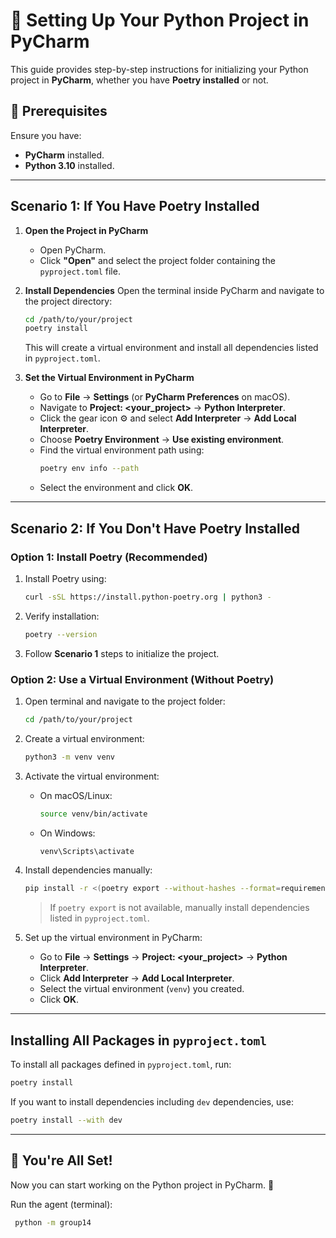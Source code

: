 # 🚀 Setting Up Your Python Project in PyCharm

This guide provides step-by-step instructions for initializing your Python project in **PyCharm**, whether you have **Poetry installed** or not.

## 📌 Prerequisites
Ensure you have:
- **PyCharm** installed.
- **Python 3.10** installed.

---

## **Scenario 1: If You Have Poetry Installed**

1. **Open the Project in PyCharm**
   - Open PyCharm.
   - Click **"Open"** and select the project folder containing the `pyproject.toml` file.

2. **Install Dependencies**
   Open the terminal inside PyCharm and navigate to the project directory:
   ```bash
   cd /path/to/your/project
   poetry install
   ```
   This will create a virtual environment and install all dependencies listed in `pyproject.toml`.

3. **Set the Virtual Environment in PyCharm**
   - Go to **File** → **Settings** (or **PyCharm Preferences** on macOS).
   - Navigate to **Project: <your_project>** → **Python Interpreter**.
   - Click the gear icon ⚙️ and select **Add Interpreter** → **Add Local Interpreter**.
   - Choose **Poetry Environment** → **Use existing environment**.
   - Find the virtual environment path using:
     ```bash
     poetry env info --path
     ```
   - Select the environment and click **OK**.

---

## **Scenario 2: If You Don't Have Poetry Installed**

### **Option 1: Install Poetry (Recommended)**
1. Install Poetry using:
   ```bash
   curl -sSL https://install.python-poetry.org | python3 -
   ```
2. Verify installation:
   ```bash
   poetry --version
   ```
3. Follow **Scenario 1** steps to initialize the project.

### **Option 2: Use a Virtual Environment (Without Poetry)**
1. Open terminal and navigate to the project folder:
   ```bash
   cd /path/to/your/project
   ```
2. Create a virtual environment:
   ```bash
   python3 -m venv venv
   ```
3. Activate the virtual environment:
   - On macOS/Linux:
     ```bash
     source venv/bin/activate
     ```
   - On Windows:
     ```bash
     venv\Scripts\activate
     ```
4. Install dependencies manually:
   ```bash
   pip install -r <(poetry export --without-hashes --format=requirements.txt)
   ```
   > If `poetry export` is not available, manually install dependencies listed in `pyproject.toml`.

5. Set up the virtual environment in PyCharm:
   - Go to **File** → **Settings** → **Project: <your_project>** → **Python Interpreter**.
   - Click **Add Interpreter** → **Add Local Interpreter**.
   - Select the virtual environment (`venv`) you created.
   - Click **OK**.

---

## **Installing All Packages in `pyproject.toml`**
To install all packages defined in `pyproject.toml`, run:
```bash
poetry install
```

If you want to install dependencies including `dev` dependencies, use:
```bash
poetry install --with dev
```

---

## 🎯 **You're All Set!**
Now you can start working on the Python project in PyCharm. 🚀 

Run the agent (terminal):
```bash
 python -m group14
```
